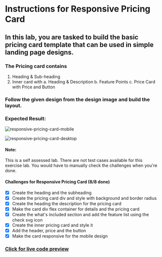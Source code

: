 # Instructions for Responsive Pricing Card

## In this lab, you are tasked to build the basic pricing card template that can be used in simple landing page designs.

### The Pricing card contains

1. Heading & Sub-heading
2. Inner card with a. Heading & Description b. Feature Points c. Price Card with Price and Button

### Follow the given design from the design image and build the layout.

### Expected Result:

![responsive-pricing-card-mobile](https://github-production-user-asset-6210df.s3.amazonaws.com/117529414/243195531-b28f153f-6ef6-4421-ad2a-8db61ed5310c.png?X-Amz-Algorithm=AWS4-HMAC-SHA256&X-Amz-Credential=AKIAVCODYLSA53PQK4ZA%2F20241018%2Fus-east-1%2Fs3%2Faws4_request&X-Amz-Date=20241018T175853Z&X-Amz-Expires=300&X-Amz-Signature=7265aa5ffcda9d45d8f517e9418c488d87d73b5ef649bf187d911ac5fc243664&X-Amz-SignedHeaders=host)

![responsive-pricing-card-desktop](https://github-production-user-asset-6210df.s3.amazonaws.com/117529414/243195544-870326dc-8b3e-4e8d-8b67-2016ae44340b.png?X-Amz-Algorithm=AWS4-HMAC-SHA256&X-Amz-Credential=AKIAVCODYLSA53PQK4ZA%2F20241018%2Fus-east-1%2Fs3%2Faws4_request&X-Amz-Date=20241018T175846Z&X-Amz-Expires=300&X-Amz-Signature=51d2c9418a623f14529de0d1758ebce45729f2177d7875e92e7782741fc52027&X-Amz-SignedHeaders=host)

#### Note:

This is a self assessed lab. There are not test cases available for this exercise lab. You would have to manually check the challenges when you're done.

#### Challenges for Responsive Pricing Card (8/8 done)

- [x] Create the heading and the subheading
- [x] Create the pricing card div and style with background and border radius
- [x] Create the heading the description for the pricing card
- [x] Make the card div flex container for details and the pricing card
- [x] Create the what's included section and add the feature list using the check svg icon
- [x] Create the inner pricing card and style it
- [x] Add the header, price and the button
- [x] Make the card responsive for the mobile design

### [Click for live code preview](https://selimbiber.github.io/Vanilla-CSS-Challenges/Day05-responsive-pricing-card/)
